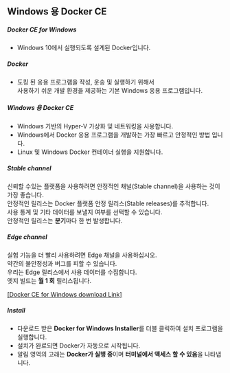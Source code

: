 

## Windows 용 Docker CE

##### Docker CE for Windows
 - Windows 10에서 실행되도록 설계된 Docker입니다.  

##### Docker
 - 도킹 된 응용 프로그램을 작성, 운송 및 실행하기 위해서  
 사용하기 쉬운 개발 환경을 제공하는 기본 Windows 응용 프로그램입니다.  

##### Windows 용 Docker CE
 - Windows 기반의 Hyper-V 가상화 및 네트워킹을 사용합니다.  
 - Windows에서 Docker 응용 프로그램을 개발하는 가장 빠르고 안정적인 방법 입니다.  
 - Linux 및 Windows Docker 컨테이너 실행을 지원합니다.  
 
##### Stable channel
신뢰할 수있는 플랫폼을 사용하려면 안정적인 채널(Stable channel)을 사용하는 것이 가장 좋습니다.  
안정적인 릴리스는 Docker 플랫폼 안정 릴리스(Stable releases)를 추적합니다.  
사용 통계 및 기타 데이터를 보낼지 여부를 선택할 수 있습니다.  
안정적인 릴리스는 **분기**마다 한 번 발생합니다.  

##### Edge channel
실험 기능을 더 빨리 사용하려면 Edge 채널을 사용하십시오.  
약간의 불안정성과 버그를 피할 수 있습니다.  
우리는 Edge 릴리스에서 사용 데이터를 수집합니다.  
엣지 빌드는 **월 1 회** 릴리스됩니다.  

[[Docker CE for Windows download Link]](https://store.docker.com/editions/community/docker-ce-desktop-windows)  

##### Install
 - 다운로드 받은 **Docker for Windows Installer**를 더블 클릭하여 설치 프로그램을 실행합니다.  
 - 설치가 완료되면 Docker가 자동으로 시작됩니다.  
 - 알림 영역의 고래는 **Docker가 실행 중**이며 **터미널에서 액세스 할 수 있음**을 나타냅니다.  
